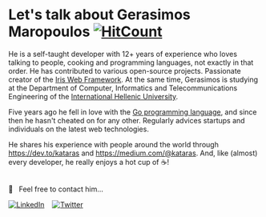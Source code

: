 # Let's talk about Gerasimos Maropoulos [![HitCount](https://hits.dwyl.com/kataras/kataras.svg)](https://hits.dwyl.com/kataras/kataras)

He is a self-taught developer with 12+ years of experience who loves talking to people, cooking and programming languages, not exactly in that order. He has contributed to various open-source projects. Passionate creator of the [Iris Web Framework](https://iris-go.com/testimonials/). At the same time, Gerasimos is studying at the Department of Computer, Informatics and Telecommunications Engineering of the [International Hellenic University](https://www.linkedin.com/school/international-hellenic-university/).

Five years ago he fell in love with the [Go programming language](https://golang.org), and since then he hasn't cheated on for any other. Regularly advices startups and individuals on the latest web technologies.

He shares his experience with people around the world through https://dev.to/kataras and https://medium.com/@kataras. And, like (almost) every developer, he really enjoys a hot cup of ☕️!

<br />
📩 &nbsp; Feel free to contact him...

[![LinkedIn](https://raw.githubusercontent.com/kataras/kataras/master/linkedin-icon.png)](https://www.linkedin.com/in/gerasimos-maropoulos/) &nbsp;&nbsp; [![Twitter](https://raw.githubusercontent.com/kataras/kataras/master/twitter-icon.png)](https://twitter.com/makismaropoulos)
